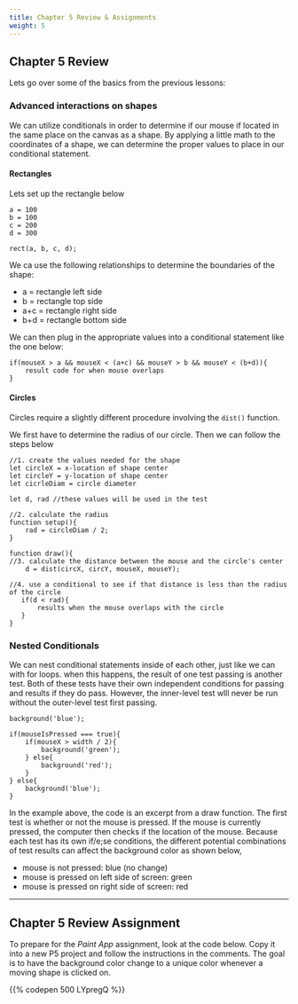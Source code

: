 ```yaml
---
title: Chapter 5 Review & Assignments
weight: 5
---
```

## Chapter 5 Review

Lets go over some of the basics from the previous lessons:

### Advanced interactions on shapes

We can utilize conditionals in order to determine if our mouse if located in the same place on the canvas as a shape. By applying a little math to the coordinates of a shape, we can determine the proper values to place in our conditional statement.

#### Rectangles

Lets set up the rectangle below

```
a = 100
b = 100
c = 200 
d = 300

rect(a, b, c, d);
```

We ca use the following relationships to determine the boundaries of the shape:

* a = rectangle left side
* b = rectangle top side
* a+c = rectangle right side
* b+d = rectangle bottom side

We can then plug in the appropriate values into a conditional statement like the one below:

```
if(mouseX > a && mouseX < (a+c) && mouseY > b && mouseY < (b+d)){
    result code for when mouse overlaps
}
```

#### Circles

Circles require a slightly different procedure involving the `dist()` function.

We first have to determine the radius of our circle. Then we can follow the steps below

```
//1. create the values needed for the shape
let circleX = x-location of shape center
let circleY = y-location of shape center
let cicrleDiam = circle diameter

let d, rad //these values will be used in the test

//2. calculate the radius
function setup(){
    rad = circleDiam / 2;
}

function draw(){
//3. calculate the distance between the mouse and the circle's center
    d = dist(circX, circY, mouseX, mouseY);

//4. use a conditional to see if that distance is less than the radius of the circle   
   if(d < rad){
       results when the mouse overlaps with the circle
   } 
}
```

### Nested Conditionals 

We can nest conditional statements inside of each other, just like we can with for loops. when this happens, the result of one test passing is another test. Both of these tests have their own independent conditions for passing and results if they do pass. However, the inner-level test wlll never be run without the outer-level test first passing.

```
background('blue');

if(mouseIsPressed === true){
    if(mouseX > width / 2){
        background('green');
    } else{
        background('red');
    }
} else{
    background('blue');
}
```

In the example above, the code is an excerpt from a draw function. The first test is whether or not the mouse is pressed. If the mouse is currently pressed, the computer then checks if the location of the mouse. Because each test has its own if/e;se conditions, the different potential combinations of test results can affect the background color as shown below,

* mouse is not pressed: blue (no change)
* mouse is pressed on left side of screen: green
* mouse is pressed on right side of screen: red

---

## Chapter 5 Review Assignment

To prepare for the *Paint App* assignment, look at the code below. Copy it into a new P5 project and follow the instructions in the comments. The goal is to have the background color change to a unique color whenever a moving shape is clicked on.

{{% codepen 500 LYpregQ %}}